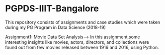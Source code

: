 # PGPDS-IIIT-Bangalore
This repository consists of assignments and case studies which were taken during my PG Program in Data Science (2018-19)

Assignment1: Movie Data Set Analysis--> In this assignment,some interesting insights like movies, actors, directors, and collections were found out from few movies released between 1916 and 2016, using Python.
